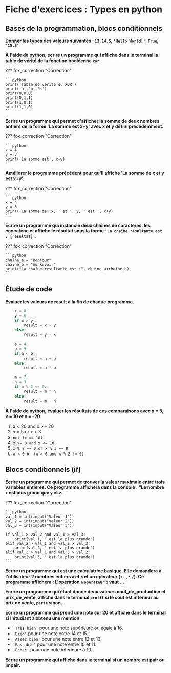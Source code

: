 # Fiche d'exercices : Types en python

## Bases de la programmation, blocs conditionnels

**Donner les types des valeurs suivantes : `13`, `14.5`, `'Hello World!'`, `True`, `'15.5'`**  

**À l'aide de python, écrire un programme qui affiche dans le terminal la table de vérité de la fonction booléenne `xor`.**  

??? fox_correction "Correction"

    ```python
    print('Table de vérité du XOR')
    print('a','b','s')
    print(0,0,0)
    print(0,1,1)
    print(1,0,1)
    print(1,1,0)
    ```

**Écrire un programme qui permet d'afficher la somme de deux nombres entiers de la forme 'La somme est x+y' avec x et y défini précédemment.**  

??? fox_correction "Correction"

    ```python
    x = 4
    y = 3
    print('La somme est', x+y)
    ```
**Améliorer le programme précédent pour qu'il affiche 'La somme de x et y est x+y'.**  

??? fox_correction "Correction"

    ```python
    x = 4
    y = 3
    print('La somme de',x, ' et ', y, ' est ', x+y)
    ```

**Écrire un programme qui instancie deux chaînes de caractères, les concatène et affiche le résultat sous la forme `'La chaîne résultante est : [résultat]'`.**


??? fox_correction "Correction"

    ```python
    chaine_a = "Bonjour"
    chaine_b = "Au Revoir"
    print("La chaîne résultante est :", chaine_a+chaine_b)
    ```

## Étude de code

**Évaluer les valeurs de result à la fin de chaque programme.**  

```python
    x = 8
    y = 6
    if x > y:
        result = x - y
    else:
        result = y - x
```

```python
    a = 4
    b = 9
    if a < b:
        result = a + b
    else:
        result = a * b
```

```python
    m = 7
    n = 3
    if m % 2 == 0:
        result = m * n
    else:
        result = m + n
```

**À l'aide de python, évaluer les résultats de ces comparaisons avec x = 5, x = 10 et x = -20**  

   1. x < 20 and x > - 20
   2. x > 5 or x < 3
   3. `not (x == 10)`
   4. `x >= 0 and x <= 10`
   5. `x % 2 == 0 or x % 3 == 0`
   6. `x < 0 or (x > 0 and x % 2 != 0)`

## Blocs conditionnels (if)

**Écrire un programme qui permet de trouver la valeur maximale entre trois variables entières. Ce programme affichera dans la console : "Le nombre `x` est plus grand que `y` et `z`.**

??? fox_correction "Correction"

    ```python
    val_1 = int(input("Valeur 1"))
    val_2 = int(input("Valeur 2"))
    val_3 = int(input("Valeur 3"))

    if val_1 > val_2 and val_1 > val_3:
        print(val_1, " est la plus grande")
    elif val_2 > val_1 and val_2 > val_3:
        print(val_2, " est la plus grande")
    elif val_3 > val_1 and val_3 > val_2:
        print(val_3, " est la plus grande")
    ```

**Écrire un programme qui est une calculatrice basique. Elle demandera à l'utilisateur 2 nombres entiers `a` et `b` et un opérateur (`+`,`-`,`*`,`/`). Ce programme affichera : L'opération `a` `operateur` `b` vaut ...**

**Écrire un programme qui étant donné deux valeurs cout_de_production et prix_de_vente, affiche dans le terminal `profit` si le cout est inférieur au prix de vente, `perte` sinon.**  

**Écrire un programme qui prend une note sur 20 et affiche dans le terminal si l'étudiant a obtenu une mention :**

   - `'Très bien'` pour une note supérieure ou égale à 16.
   - `'Bien'` pour une note entre 14 et 15.
   - `'Assez bien'` pour une note entre 12 et 13.
   - `'Passable'` pour une note entre 10 et 11.
   - `'Échec'` pour une note inférieure à 10.

**Écrire un programme qui affiche dans le terminal si un nombre est pair ou impair.**  